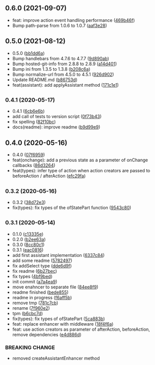 ## 0.6.0 (2021-09-07)

* feat: improve action event handling performance ([469b46f](https://github.com/megazazik/reducer-assistant/commit/469b46f))
* Bump path-parse from 1.0.6 to 1.0.7 ([aaf3e28](https://github.com/megazazik/reducer-assistant/commit/aaf3e28))



## 0.5.0 (2021-08-12)

* 0.5.0 ([bb1dd6a](https://github.com/megazazik/reducer-assistant/commit/bb1dd6a))
* Bump handlebars from 4.7.6 to 4.7.7 ([9d890ab](https://github.com/megazazik/reducer-assistant/commit/9d890ab))
* Bump hosted-git-info from 2.8.8 to 2.8.9 ([a14d401](https://github.com/megazazik/reducer-assistant/commit/a14d401))
* Bump ini from 1.3.5 to 1.3.8 ([b208c6a](https://github.com/megazazik/reducer-assistant/commit/b208c6a))
* Bump normalize-url from 4.5.0 to 4.5.1 ([926d902](https://github.com/megazazik/reducer-assistant/commit/926d902))
* Update README.md ([b86753d](https://github.com/megazazik/reducer-assistant/commit/b86753d))
* feat(assistant): add applyAssistant method ([171c1e1](https://github.com/megazazik/reducer-assistant/commit/171c1e1))



## <small>0.4.1 (2020-05-17)</small>

* 0.4.1 ([6cb6e6b](https://github.com/megazazik/reducer-assistant/commit/6cb6e6b))
* add call of tests to version script ([0f73b43](https://github.com/megazazik/reducer-assistant/commit/0f73b43))
* fix spelling ([82f10bc](https://github.com/megazazik/reducer-assistant/commit/82f10bc))
* docs(readme): improve readme ([b9d99e9](https://github.com/megazazik/reducer-assistant/commit/b9d99e9))



## 0.4.0 (2020-05-16)

* 0.4.0 ([07f6959](https://github.com/megazazik/reducer-assistant/commit/07f6959))
* feat(onchange): add a previous state as a parameter of onChange callbacks ([86d3264](https://github.com/megazazik/reducer-assistant/commit/86d3264))
* feat(types): infer type of action when action creators are passed to beforeAction / afterAction ([efc29fa](https://github.com/megazazik/reducer-assistant/commit/efc29fa))



## <small>0.3.2 (2020-05-16)</small>

* 0.3.2 ([38d72e3](https://github.com/megazazik/reducer-assistant/commit/38d72e3))
* fix(types): fix types of the ofStatePart function ([9543c80](https://github.com/megazazik/reducer-assistant/commit/9543c80))



## <small>0.3.1 (2020-05-14)</small>

* 0.1.0 ([c13335e](https://github.com/megazazik/reducer-assistant/commit/c13335e))
* 0.2.0 ([b2ee63a](https://github.com/megazazik/reducer-assistant/commit/b2ee63a))
* 0.3.0 ([8cc80c1](https://github.com/megazazik/reducer-assistant/commit/8cc80c1))
* 0.3.1 ([eac0816](https://github.com/megazazik/reducer-assistant/commit/eac0816))
* add first assistant implementation ([6337c84](https://github.com/megazazik/reducer-assistant/commit/6337c84))
* add some readme ([5782497](https://github.com/megazazik/reducer-assistant/commit/5782497))
* fix addSelect type ([dde6d9f](https://github.com/megazazik/reducer-assistant/commit/dde6d9f))
* fix readme ([6b27bec](https://github.com/megazazik/reducer-assistant/commit/6b27bec))
* fix types ([4bf9bed](https://github.com/megazazik/reducer-assistant/commit/4bf9bed))
* init commit ([a7a4ea9](https://github.com/megazazik/reducer-assistant/commit/a7a4ea9))
* move enahncer to separate file ([84ee8f9](https://github.com/megazazik/reducer-assistant/commit/84ee8f9))
* readme finished ([bede855](https://github.com/megazazik/reducer-assistant/commit/bede855))
* readme in progress ([f6aff5b](https://github.com/megazazik/reducer-assistant/commit/f6aff5b))
* remove tmp ([781c7cb](https://github.com/megazazik/reducer-assistant/commit/781c7cb))
* rename ([7f960e2](https://github.com/megazazik/reducer-assistant/commit/7f960e2))
* tpm ([b6cbc7d](https://github.com/megazazik/reducer-assistant/commit/b6cbc7d))
* fix(types): fix types of ofStatePart ([5ca883b](https://github.com/megazazik/reducer-assistant/commit/5ca883b))
* feat: replace enhancer with middleware ([18f4f6a](https://github.com/megazazik/reducer-assistant/commit/18f4f6a))
* feat: use action creators as parameter of afterAction, beforeAction, remove dependencies ([e4d886d](https://github.com/megazazik/reducer-assistant/commit/e4d886d))


### BREAKING CHANGE

* removed createAssistantEnhancer method


